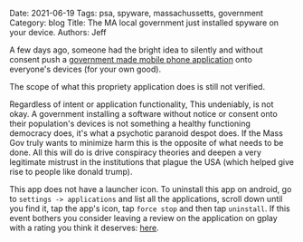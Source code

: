 Date: 2021-06-19
Tags: psa, spyware, massachussetts, government
Category: blog
Title: The MA local government just installed spyware on your device.
Authors: Jeff

A few days ago, someone had the bright idea to silently and without consent push a [government made mobile phone application](https://play.google.com/store/apps/details?id=gov.ma.covid19.exposurenotifications.v3) onto everyone's devices (for your own good).

The scope of what this propriety application does is still not verified. 

Regardless of intent or application functionality, This undeniably, is not okay. A government installing a software without notice or consent onto their population's devices is not something a healthy functioning democracy does, it's what a psychotic paranoid despot does. If the Mass Gov truly wants to minimize harm this is the opposite of what needs to be done. All this will do is drive conspiracy theories and deepen a very legitimate mistrust in the institutions that plague the USA (which helped give rise to people like donald trump).


This app does not have a launcher icon. To uninstall this app on android, go to `settings -> applications` and list all the applications, scroll down until you find it, tap the app's icon, tap `force stop` and then tap `uninstall`. If this event bothers you consider leaving a review on the application on gplay with a rating you think it deserves: [here](https://play.google.com/store/apps/details?id=gov.ma.covid19.exposurenotifications.v3).
